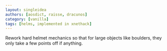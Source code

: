 ```yaml
---
layout: singleidea
authors: [aosdict, raisse, dracunos]
category: [vanilla]
tags: [helms, implemented in xnethack]
---
```

Rework hard helmet mechanics so that for large objects like boulders, they only take a few points off if anything.

